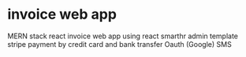 # invoice web app
MERN stack
react invoice web app
using react smarthr admin template
stripe payment by credit card and bank transfer
Oauth (Google)
SMS